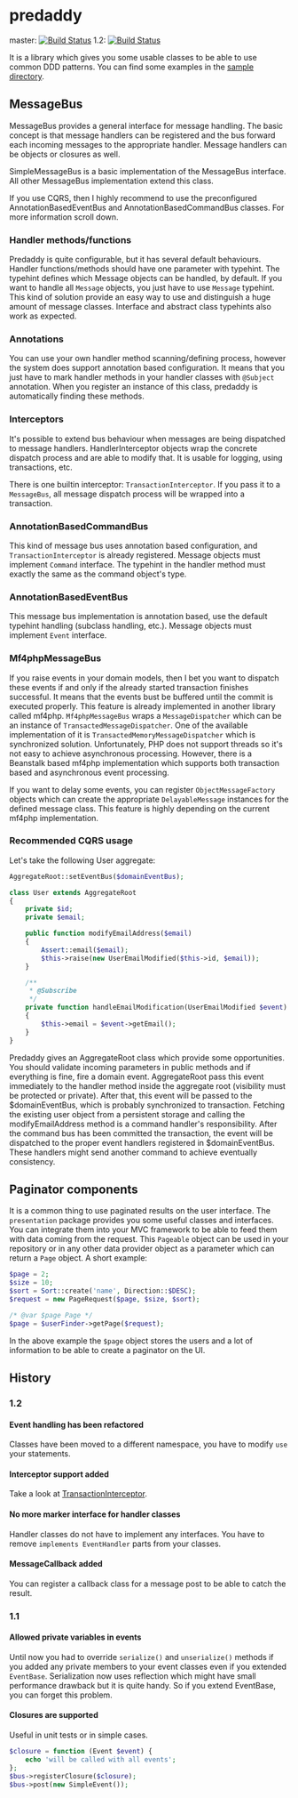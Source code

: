 predaddy
========

master: [![Build Status](https://travis-ci.org/szjani/predaddy.png?branch=master)](https://travis-ci.org/szjani/predaddy)
1.2: [![Build Status](https://travis-ci.org/szjani/predaddy.png?branch=1.2)](https://github.com/szjani/predaddy/tree/1.2)

It is a library which gives you some usable classes to be able to use common DDD patterns.
You can find some examples in the [sample directory](https://github.com/szjani/predaddy/tree/master/sample).

MessageBus
----------

MessageBus provides a general interface for message handling. The basic concept is that message handlers can
be registered and the bus forward each incoming messages to the appropriate handler. Message handlers
can be objects or closures as well.

SimpleMessageBus is a basic implementation of the MessageBus interface. All other MessageBus implementation extend this class.

If you use CQRS, then I highly recommend to use the preconfigured AnnotationBasedEventBus and AnnotationBasedCommandBus classes.
For more information scroll down.

### Handler methods/functions

Predaddy is quite configurable, but it has several default behaviours. Handler functions/methods should have one parameter with typehint.
The typehint defines which Message objects can be handled, by default. If you want to handle all `Message` objects,
you just have to use `Message` typehint. This kind of solution provide an easy way to use and distinguish a huge amount of
message classes. Interface and abstract class typehints also work as expected.

### Annotations

You can use your own handler method scanning/defining process, however the system does support annotation based configuration.
It means that you just have to mark handler methods in your handler classes with `@Subject` annotation. When you register an instance
of this class, predaddy is automatically finding these methods.

### Interceptors

It's possible to extend bus behaviour when messages are being dispatched to message handlers. HandlerInterceptor objects wrap
the concrete dispatch process and are able to modify that. It is usable for logging, using transactions, etc.

There is one builtin interceptor: `TransactionInterceptor`. If you pass it to a `MessageBus`, all message dispatch process
will be wrapped into a transaction.

### AnnotationBasedCommandBus

This kind of message bus uses annotation based configuration, and `TransactionInterceptor` is already registered. Message objects
must implement `Command` interface. The typehint in the handler method must exactly the same as the command object's type.

### AnnotationBasedEventBus

This message bus implementation is annotation based, use the default typehint handling (subclass handling, etc.). Message objects
must implement `Event` interface.

### Mf4phpMessageBus

If you raise events in your domain models, then I bet you want to dispatch these events if and only if the already started
transaction finishes successful. It means that the events bust be buffered until the commit is executed properly. This feature
is already implemented in another library called mf4php. `Mf4phpMessageBus` wraps a `MessageDispatcher` which can be an instance of
`TransactedMessageDispatcher`. One of the available implementation of it is `TransactedMemoryMessageDispatcher` which is synchronized
solution. Unfortunately, PHP does not support threads so it's not easy to achieve asynchronous processing. However, there is
a Beanstalk based mf4php implementation which supports both transaction based and asynchronous event processing.

If you want to delay some events, you can register `ObjectMessageFactory` objects
which can create the appropriate `DelayableMessage` instances for the defined message class. This feature is highly depending
on the current mf4php implementation.

### Recommended CQRS usage

Let's take the following User aggregate:

```php
AggregateRoot::setEventBus($domainEventBus);

class User extends AggregateRoot
{
    private $id;
    private $email;

    public function modifyEmailAddress($email)
    {
        Assert::email($email);
        $this->raise(new UserEmailModified($this->id, $email));
    }

    /**
     * @Subscribe
     */
    private function handleEmailModification(UserEmailModified $event)
    {
        $this->email = $event->getEmail();
    }
}
```

Predaddy gives an AggregateRoot class which provide some opportunities. You should validate incoming parameters in
public methods and if everything is fine, fire a domain event. AggregateRoot pass this event immediately to the handler method
inside the aggregate root (visibility must be protected or private). After that, this event will be passed to the $domainEventBus,
which is probably synchronized to transaction. Fetching the existing user object from a persistent storage and calling the modifyEmailAddress method
is a command handler's responsibility. After the command bus has been committed the transaction, the event will be dispatched to the proper
event handlers registered in $domainEventBus. These handlers might send another command to achieve eventually consistency.

Paginator components
--------------------

It is a common thing to use paginated results on the user interface. The `presentation` package provides you some useful
classes and interfaces. You can integrate them into your MVC framework to be able to feed them with data coming from the
request. This `Pageable` object can be used in your repository or in any other data provider object as a parameter which can return a `Page` object.
A short example:

```php
$page = 2;
$size = 10;
$sort = Sort::create('name', Direction::$DESC);
$request = new PageRequest($page, $size, $sort);

/* @var $page Page */
$page = $userFinder->getPage($request);
```

In the above example the `$page` object stores the users and a lot of information to be able to create a paginator on the UI.

History
-------

### 1.2

#### Event handling has been refactored

Classes have been moved to a different namespace, you have to modify `use` your statements.

#### Interceptor support added

Take a look at [TransactionInterceptor](https://github.com/szjani/predaddy/blob/1.2/src/predaddy/messagehandling/interceptors/TransactionInterceptor.php).

#### No more marker interface for handler classes

Handler classes do not have to implement any interfaces. You have to remove `implements EventHandler` parts from your classes.

#### MessageCallback added

You can register a callback class for a message post to be able to catch the result.

### 1.1

#### Allowed private variables in events

Until now you had to override `serialize()` and `unserialize()` methods if you added any private members to your event classes even if you extended `EventBase`.
Serialization now uses reflection which might have small performance drawback but it is quite handy. So if you extend EventBase, you can forget this problem.

#### Closures are supported

Useful in unit tests or in simple cases.

```php
$closure = function (Event $event) {
    echo 'will be called with all events';
};
$bus->registerClosure($closure);
$bus->post(new SimpleEvent());